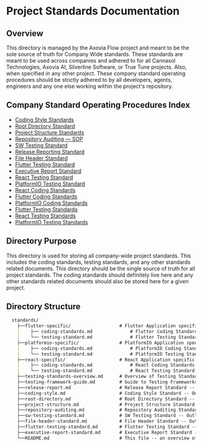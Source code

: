 # Project Standards Documentation

## Overview

This directory is managed by the Axovia Flow project and meant to be the sole source of truth for Company Wide standards.  These standards are meant to be used across companies and adhered to for all Cannasol Technologies, Axovia AI, Silverline Software, or True Tune projects.  Also, when specified in any other project.  These company standard operating procedures should be strictly adhered to by all developers, agents, engineers and any one else working within the project's repository.

## Company Standard Operating Procedures Index

- [Coding Style Standards](./coding-style.md)
- [Root Directory Standard](./root-directory.md)
- [Project Structure Standards](./project-structure.md)
- [Repository Auditing — SOP](./repository-auditing.md)
- [SW Testing Standard](./sw-testing-standard.md)
- [Release Reporting Standard](./release-format.md)
- [File Header Standard](./file-header-standard.md)
- [Flutter Testing Standard](./flutter-testing-standard.md)
- [Executive Report Standard](./executive-report-standard.md)
- [React Testing Standard](./react-specific/react-testing-standard.md)
- [PlatformIO Testing Standard](./platformio-specific/platformio-testing-standard.md)
- [React Coding Standards](./react-specific/coding-standards.md)
- [Flutter Coding Standards](./flutter-specific/coding-standards.md)
- [PlatformIO Coding Standards](./platformio-specific/coding-standards.md)
- [Flutter Testing Standards](./flutter-specific/flutter-testing-standard.md)
- [React Testing Standards](./react-specific/react-testing-standard.md)
- [PlatformIO Testing Standards](./platformio-specific/platformio-testing-standard.md)

## Directory Purpose

This directory is used for storing all company-wide project standards.  This includes the coding standards, testing standards, and any other standards related documents.  This directory should be the single source of truth for all project standards.  The coding standards should definitely live here and any other standards related documents should also be stored here for a given project.

## Directory Structure

```markdown
  standards/
    ├──flutter-specific/                  # Flutter Application specific company standards
    |    ├── coding-standards.md              # Flutter Coding Standards
    |    └── testing-standard.md              # Flutter Testing Standard
    ├──platformio-specific/               # PlatformIO Application specific company standards
    |    ├── coding-standards.md              # PlatformIO Coding Standards
    |    └── testing-standard.md              # PlatformIO Testing Standard
    ├──react-specific/                    # React Application specific company standards
    |    ├── coding-standards.md              # React Coding Standards
    |    └── testing-standard.md              # React Testing Standard
    ├──testing-standards-overview.md      # Overview of Testing Standards -- Outlines best practices for testing standards
    ├──testing-framework-guide.md         # Guide to Testing Frameworks -- Outlines best practices for testing frameworks
    ├──release-report.md                  # Release Report Standard -- Outlines best practices for generating release reports
    ├──coding-style.md                    # Coding Style Standard -- Outlines best practices for coding style
    ├──root-directory.md                  # Root Directory Standard -- Outlines best practices for managing clutter in the root directory of projects
    ├──project-structure.md               # Project Structure Standard -- Outlines best practices for managing the structure of projects
    ├──repository-auditing.md             # Repository Auditing Standard -- Outlines best practices for auditing repositories
    ├──sw-testing-standard.md             # SW Testing Standard -- Outlines best practices for testing software
    ├──file-header-standard.md            # File Header Standard -- Outlines best practices for file headers
    ├──flutter-testing-standard.md        # Flutter Testing Standard -- Outlines best practices for testing Flutter applications
    ├──executive-report-standard.md       # Executive Report Standard -- Outlines best practices for generating executive reports
    └──README.md                          # This file -- an overview of our Company Standards directory
```
